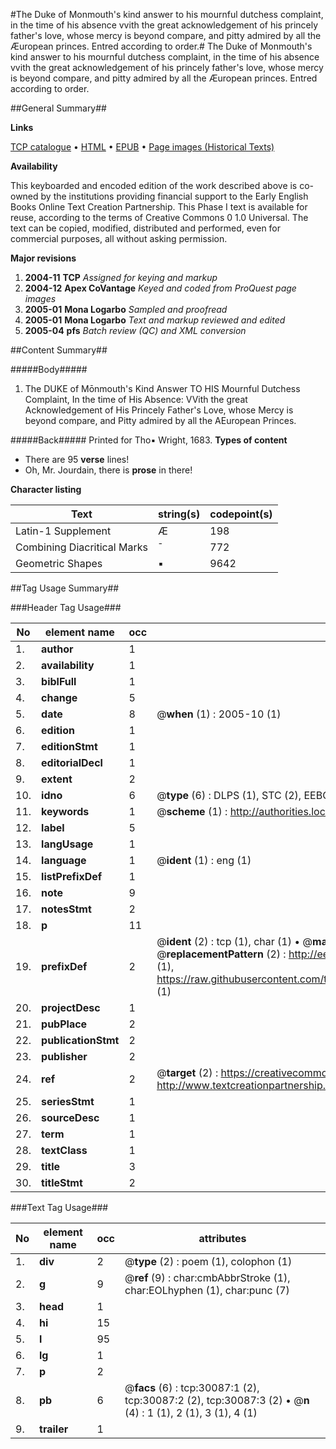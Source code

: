 #The Duke of Monmouth's kind answer to his mournful dutchess complaint, in the time of his absence vvith the great acknowledgement of his princely father's love, whose mercy is beyond compare, and pitty admired by all the Æuropean princes. Entred according to order.#
The Duke of Monmouth's kind answer to his mournful dutchess complaint, in the time of his absence vvith the great acknowledgement of his princely father's love, whose mercy is beyond compare, and pitty admired by all the Æuropean princes. Entred according to order.

##General Summary##

**Links**

[TCP catalogue](http://www.ota.ox.ac.uk/tcp/)  • 
[HTML](http://tei.it.ox.ac.uk/tcp/Texts-HTML/free/A36/A36818.html)  • 
[EPUB](http://tei.it.ox.ac.uk/tcp/Texts-EPUB/free/A36/A36818.epub) • 
[Page images (Historical Texts)](https://data.historicaltexts.jisc.ac.uk/view?pubId=eebo-99825701e&pageId=eebo-99825701e-30087-1)

**Availability**

This keyboarded and encoded edition of the
	       work described above is co-owned by the institutions
	       providing financial support to the Early English Books
	       Online Text Creation Partnership. This Phase I text is
	       available for reuse, according to the terms of Creative
	       Commons 0 1.0 Universal. The text can be copied,
	       modified, distributed and performed, even for
	       commercial purposes, all without asking permission.

**Major revisions**

1. __2004-11__ __TCP__ *Assigned for keying and markup*
1. __2004-12__ __Apex CoVantage__ *Keyed and coded from ProQuest page images*
1. __2005-01__ __Mona Logarbo__ *Sampled and proofread*
1. __2005-01__ __Mona Logarbo__ *Text and markup reviewed and edited*
1. __2005-04__ __pfs__ *Batch review (QC) and XML conversion*

##Content Summary##

#####Body#####

1. The DUKE of Mōnmouth's Kind Answer TO HIS Mournful Dutchess Complaint, In the time of His Absence: VVith the great Acknowledgement of His Princely Father's Love, whose Mercy is beyond compare, and Pitty admired by all the AEuropean Princes.

#####Back#####
Printed for Tho▪ Wright, 1683.
**Types of content**

  * There are 95 **verse** lines!
  * Oh, Mr. Jourdain, there is **prose** in there!

**Character listing**


|Text|string(s)|codepoint(s)|
|---|---|---|
|Latin-1 Supplement|Æ|198|
|Combining             Diacritical Marks|̄|772|
|Geometric Shapes|▪|9642|

##Tag Usage Summary##

###Header Tag Usage###

|No|element name|occ|attributes|
|---|---|---|---|
|1.|__author__|1||
|2.|__availability__|1||
|3.|__biblFull__|1||
|4.|__change__|5||
|5.|__date__|8| @__when__ (1) : 2005-10 (1)|
|6.|__edition__|1||
|7.|__editionStmt__|1||
|8.|__editorialDecl__|1||
|9.|__extent__|2||
|10.|__idno__|6| @__type__ (6) : DLPS (1), STC (2), EEBO-CITATION (1), PROQUEST (1), VID (1)|
|11.|__keywords__|1| @__scheme__ (1) : http://authorities.loc.gov/ (1)|
|12.|__label__|5||
|13.|__langUsage__|1||
|14.|__language__|1| @__ident__ (1) : eng (1)|
|15.|__listPrefixDef__|1||
|16.|__note__|9||
|17.|__notesStmt__|2||
|18.|__p__|11||
|19.|__prefixDef__|2| @__ident__ (2) : tcp (1), char (1)  •  @__matchPattern__ (2) : ([0-9\-]+):([0-9IVX]+) (1), (.+) (1)  •  @__replacementPattern__ (2) : http://eebo.chadwyck.com/downloadtiff?vid=$1&page=$2 (1), https://raw.githubusercontent.com/textcreationpartnership/Texts/master/tcpchars.xml#$1 (1)|
|20.|__projectDesc__|1||
|21.|__pubPlace__|2||
|22.|__publicationStmt__|2||
|23.|__publisher__|2||
|24.|__ref__|2| @__target__ (2) : https://creativecommons.org/publicdomain/zero/1.0/ (1), http://www.textcreationpartnership.org/docs/. (1)|
|25.|__seriesStmt__|1||
|26.|__sourceDesc__|1||
|27.|__term__|1||
|28.|__textClass__|1||
|29.|__title__|3||
|30.|__titleStmt__|2||


###Text Tag Usage###

|No|element name|occ|attributes|
|---|---|---|---|
|1.|__div__|2| @__type__ (2) : poem (1), colophon (1)|
|2.|__g__|9| @__ref__ (9) : char:cmbAbbrStroke (1), char:EOLhyphen (1), char:punc (7)|
|3.|__head__|1||
|4.|__hi__|15||
|5.|__l__|95||
|6.|__lg__|1||
|7.|__p__|2||
|8.|__pb__|6| @__facs__ (6) : tcp:30087:1 (2), tcp:30087:2 (2), tcp:30087:3 (2)  •  @__n__ (4) : 1 (1), 2 (1), 3 (1), 4 (1)|
|9.|__trailer__|1||
